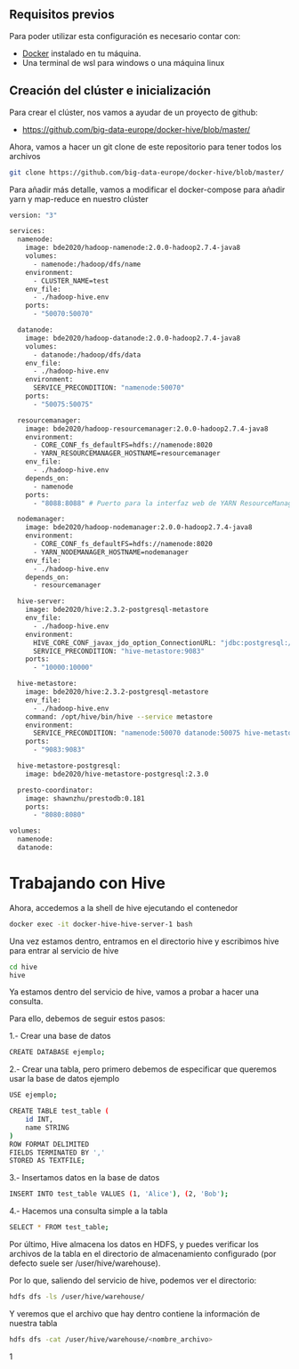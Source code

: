 
## Requisitos previos

Para poder utilizar esta configuración es necesario contar con:

- [Docker](https://www.docker.com/) instalado en tu máquina.
- Una terminal de wsl para windows o una máquina linux

## Creación del clúster e inicialización

Para crear el clúster, nos vamos a ayudar de un proyecto de github:
- https://github.com/big-data-europe/docker-hive/blob/master/

Ahora, vamos a hacer un git clone de este repositorio para tener todos los archivos

```bash
git clone https://github.com/big-data-europe/docker-hive/blob/master/
```

Para añadir más detalle, vamos a modificar el docker-compose para añadir yarn y map-reduce en nuestro clúster


```bash
version: "3"

services:
  namenode:
    image: bde2020/hadoop-namenode:2.0.0-hadoop2.7.4-java8
    volumes:
      - namenode:/hadoop/dfs/name
    environment:
      - CLUSTER_NAME=test
    env_file:
      - ./hadoop-hive.env
    ports:
      - "50070:50070"

  datanode:
    image: bde2020/hadoop-datanode:2.0.0-hadoop2.7.4-java8
    volumes:
      - datanode:/hadoop/dfs/data
    env_file:
      - ./hadoop-hive.env
    environment:
      SERVICE_PRECONDITION: "namenode:50070"
    ports:
      - "50075:50075"

  resourcemanager:
    image: bde2020/hadoop-resourcemanager:2.0.0-hadoop2.7.4-java8
    environment:
      - CORE_CONF_fs_defaultFS=hdfs://namenode:8020
      - YARN_RESOURCEMANAGER_HOSTNAME=resourcemanager
    env_file:
      - ./hadoop-hive.env
    depends_on:
      - namenode
    ports:
      - "8088:8088" # Puerto para la interfaz web de YARN ResourceManager

  nodemanager:
    image: bde2020/hadoop-nodemanager:2.0.0-hadoop2.7.4-java8
    environment:
      - CORE_CONF_fs_defaultFS=hdfs://namenode:8020
      - YARN_NODEMANAGER_HOSTNAME=nodemanager
    env_file:
      - ./hadoop-hive.env
    depends_on:
      - resourcemanager

  hive-server:
    image: bde2020/hive:2.3.2-postgresql-metastore
    env_file:
      - ./hadoop-hive.env
    environment:
      HIVE_CORE_CONF_javax_jdo_option_ConnectionURL: "jdbc:postgresql://hive-metastore/metastore"
      SERVICE_PRECONDITION: "hive-metastore:9083"
    ports:
      - "10000:10000"

  hive-metastore:
    image: bde2020/hive:2.3.2-postgresql-metastore
    env_file:
      - ./hadoop-hive.env
    command: /opt/hive/bin/hive --service metastore
    environment:
      SERVICE_PRECONDITION: "namenode:50070 datanode:50075 hive-metastore-postgresql:5432"
    ports:
      - "9083:9083"

  hive-metastore-postgresql:
    image: bde2020/hive-metastore-postgresql:2.3.0

  presto-coordinator:
    image: shawnzhu/prestodb:0.181
    ports:
      - "8080:8080"

volumes:
  namenode:
  datanode:

```

# Trabajando con Hive

Ahora, accedemos a la shell de hive ejecutando el contenedor

```bash
docker exec -it docker-hive-hive-server-1 bash
```
Una vez estamos dentro, entramos en el directorio hive y escribimos hive para entrar al servicio de hive

```bash
cd hive
hive
```
Ya estamos dentro del servicio de hive, vamos a probar a hacer una consulta.

Para ello, debemos de seguir estos pasos:

1.- Crear una base de datos

```bash
CREATE DATABASE ejemplo;
```

2.- Crear una tabla, pero primero debemos de especificar que queremos usar la base de datos ejemplo

```bash
USE ejemplo;
```
```bash
CREATE TABLE test_table (
    id INT,
    name STRING
)
ROW FORMAT DELIMITED
FIELDS TERMINATED BY ','
STORED AS TEXTFILE;
```

3.- Insertamos datos en la base de datos
```bash
INSERT INTO test_table VALUES (1, 'Alice'), (2, 'Bob');
```
4.- Hacemos una consulta simple a la tabla
```bash
SELECT * FROM test_table;
```

Por último, Hive almacena los datos en HDFS, y puedes verificar los archivos de la tabla en el directorio de almacenamiento configurado (por defecto suele ser /user/hive/warehouse).

Por lo que, saliendo del servicio de hive, podemos ver el directorio:

```bash
hdfs dfs -ls /user/hive/warehouse/
```

Y veremos que el archivo que hay dentro contiene la información de nuestra tabla

```bash
hdfs dfs -cat /user/hive/warehouse/<nombre_archivo>
```

1